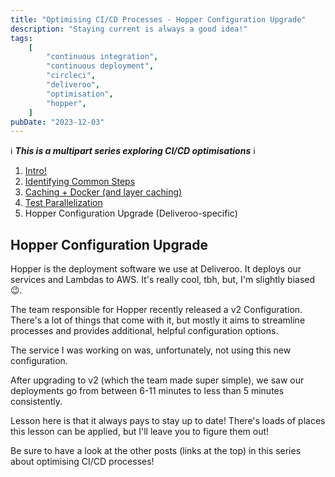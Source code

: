 ```yaml
---
title: "Optimising CI/CD Processes - Hopper Configuration Upgrade"
description: "Staying current is always a good idea!"
tags:
    [
        "continuous integration",
        "continuous deployment",
        "circleci",
        "deliveroo",
        "optimisation",
        "hopper",
    ]
pubDate: "2023-12-03"
---
```


ℹ️ **_This is a multipart series exploring CI/CD optimisations_** ℹ️

1. [Intro!](./optimising-ci-cd-processes.md)
2. [Identifying Common Steps](./optimising-ci-cd-identifying-common-steps.md)
3. [Caching + Docker (and layer caching)](./optimising-ci-cd-caching.md)
4. [Test Parallelization](./optimising-ci-cd-test-parallelization.md)
5. Hopper Configuration Upgrade (Deliveroo-specific)

## Hopper Configuration Upgrade

Hopper is the deployment software we use at Deliveroo. It deploys our services and Lambdas to AWS. It's really cool, tbh,
but, I'm slightly biased 😉.

The team responsible for Hopper recently released a v2 Configuration. There's a lot of things that come with it, but mostly
it aims to streamline processes and provides additional, helpful configuration options.

The service I was working on was, unfortunately, not using this new configuration.

After upgrading to v2 (which the team made super simple), we saw our deployments go from between 6-11 minutes to less
than 5 minutes consistently.

Lesson here is that it always pays to stay up to date! There's loads of places this lesson can be applied, but I'll leave
you to figure them out!

Be sure to have a look at the other posts (links at the top) in this series about optimising CI/CD processes!
